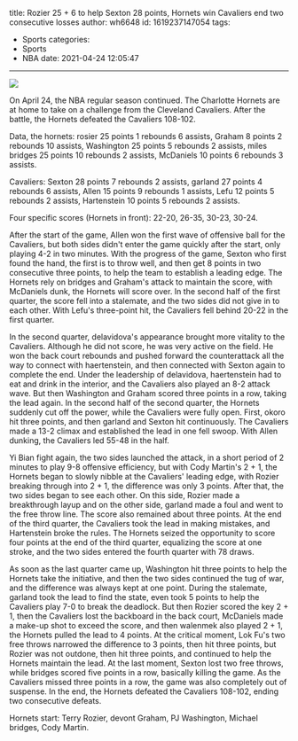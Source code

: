 title: Rozier 25 + 6 to help Sexton 28 points, Hornets win Cavaliers end two consecutive losses
author: wh6648
id: 1619237147054
tags: 
- Sports
categories: 
- Sports
- NBA
date: 2021-04-24 12:05:47
---
![](https://p0.itc.cn/q_70/images01/20210424/ae8cc64e1ef5497fa182316fc5cbe03b.jpeg)


On April 24, the NBA regular season continued. The Charlotte Hornets are at home to take on a challenge from the Cleveland Cavaliers. After the battle, the Hornets defeated the Cavaliers 108-102.

Data, the hornets: rosier 25 points 1 rebounds 6 assists, Graham 8 points 2 rebounds 10 assists, Washington 25 points 5 rebounds 2 assists, miles bridges 25 points 10 rebounds 2 assists, McDaniels 10 points 6 rebounds 3 assists.

Cavaliers: Sexton 28 points 7 rebounds 2 assists, garland 27 points 4 rebounds 6 assists, Allen 15 points 9 rebounds 1 assists, Lefu 12 points 5 rebounds 2 assists, Hartenstein 10 points 5 rebounds 2 assists.

Four specific scores (Hornets in front): 22-20, 26-35, 30-23, 30-24.

After the start of the game, Allen won the first wave of offensive ball for the Cavaliers, but both sides didn't enter the game quickly after the start, only playing 4-2 in two minutes. With the progress of the game, Sexton who first found the hand, the first is to throw well, and then get 8 points in two consecutive three points, to help the team to establish a leading edge. The Hornets rely on bridges and Graham's attack to maintain the score, with McDaniels dunk, the Hornets will score over. In the second half of the first quarter, the score fell into a stalemate, and the two sides did not give in to each other. With Lefu's three-point hit, the Cavaliers fell behind 20-22 in the first quarter.

In the second quarter, delavidova's appearance brought more vitality to the Cavaliers. Although he did not score, he was very active on the field. He won the back court rebounds and pushed forward the counterattack all the way to connect with haertenstein, and then connected with Sexton again to complete the end. Under the leadership of delavidova, haertenstein had to eat and drink in the interior, and the Cavaliers also played an 8-2 attack wave. But then Washington and Graham scored three points in a row, taking the lead again. In the second half of the second quarter, the Hornets suddenly cut off the power, while the Cavaliers were fully open. First, okoro hit three points, and then garland and Sexton hit continuously. The Cavaliers made a 13-2 climax and established the lead in one fell swoop. With Allen dunking, the Cavaliers led 55-48 in the half.

Yi Bian fight again, the two sides launched the attack, in a short period of 2 minutes to play 9-8 offensive efficiency, but with Cody Martin's 2 + 1, the Hornets began to slowly nibble at the Cavaliers' leading edge, with Rozier breaking through into 2 + 1, the difference was only 3 points. After that, the two sides began to see each other. On this side, Rozier made a breakthrough layup and on the other side, garland made a foul and went to the free throw line. The score also remained about three points. At the end of the third quarter, the Cavaliers took the lead in making mistakes, and Hartenstein broke the rules. The Hornets seized the opportunity to score four points at the end of the third quarter, equalizing the score at one stroke, and the two sides entered the fourth quarter with 78 draws.

As soon as the last quarter came up, Washington hit three points to help the Hornets take the initiative, and then the two sides continued the tug of war, and the difference was always kept at one point. During the stalemate, garland took the lead to find the state, even took 5 points to help the Cavaliers play 7-0 to break the deadlock. But then Rozier scored the key 2 + 1, then the Cavaliers lost the backboard in the back court, McDaniels made a make-up shot to exceed the score, and then walenmek also played 2 + 1, the Hornets pulled the lead to 4 points. At the critical moment, Lok Fu's two free throws narrowed the difference to 3 points, then hit three points, but Rozier was not outdone, then hit three points, and continued to help the Hornets maintain the lead. At the last moment, Sexton lost two free throws, while bridges scored five points in a row, basically killing the game. As the Cavaliers missed three points in a row, the game was also completely out of suspense. In the end, the Hornets defeated the Cavaliers 108-102, ending two consecutive defeats.

Hornets start: Terry Rozier, devont Graham, PJ Washington, Michael bridges, Cody Martin.

